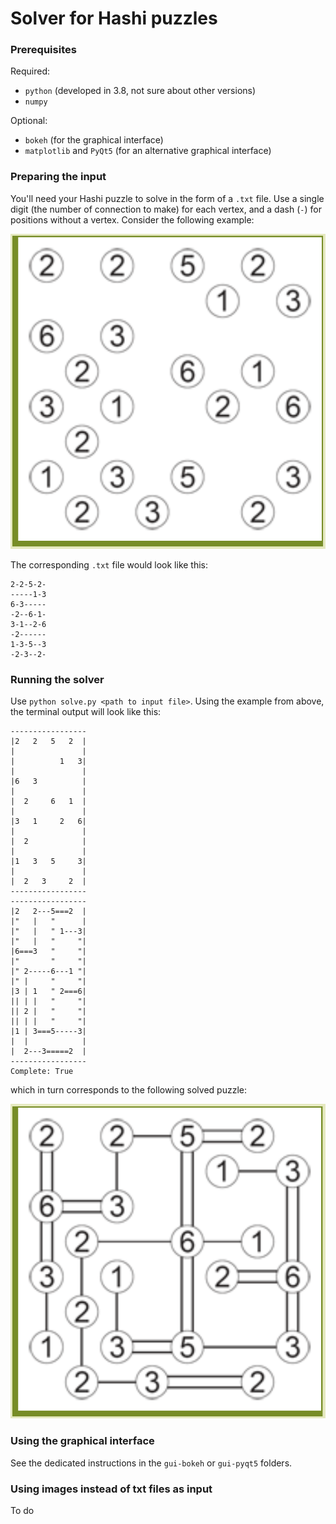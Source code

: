 # Solver for Hashi puzzles

### Prerequisites
Required:
- `python` (developed in 3.8, not sure about other versions)
- `numpy`

Optional:
- `bokeh` (for the graphical interface)
- `matplotlib` and `PyQt5` (for an alternative graphical interface)

### Preparing the input
You'll need your Hashi puzzle to solve in the form of a `.txt` file.
Use a single digit (the number of connection to make) for each vertex, and a dash (`-`) for positions without a vertex.
Consider the following example:

![](docs/main/unsolved.png)

The corresponding `.txt` file would look like this:

```
2-2-5-2-
-----1-3
6-3-----
-2--6-1-
3-1--2-6
-2------
1-3-5--3
-2-3--2-
```

### Running the solver
Use `python solve.py <path to input file>`.
Using the example from above, the terminal output will look like this:

```
-----------------
|2   2   5   2  |
|               |
|          1   3|
|               |
|6   3          |
|               |
|  2     6   1  |
|               |
|3   1     2   6|
|               |
|  2            |
|               |
|1   3   5     3|
|               |
|  2   3     2  |
-----------------
-----------------
|2   2---5===2  |
|"   |   "      |
|"   |   " 1---3|
|"   |   "     "|
|6===3   "     "|
|"       "     "|
|" 2-----6---1 "|
|" |     "     "|
|3 | 1   " 2===6|
|| | |   "     "|
|| 2 |   "     "|
|| | |   "     "|
|1 | 3===5-----3|
|  |            |
|  2---3=====2  |
-----------------
Complete: True
```

which in turn corresponds to the following solved puzzle:

![](docs/main/solved.png)

### Using the graphical interface
See the dedicated instructions in the `gui-bokeh` or `gui-pyqt5` folders.

### Using images instead of txt files as input
To do
